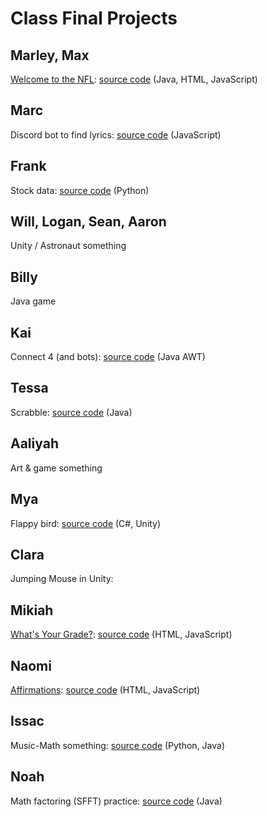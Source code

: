 # Class Final Projects

## Marley, Max

[Welcome to the NFL](https://marleybaker11.github.io/apcs-2023/): [source code](https://github.com/marleybaker11/apcs-2023/tree/main/project) (Java, HTML, JavaScript)

## Marc

Discord bot to find lyrics: [source code](https://github.com/ValenciaOverAnacortes/apcs-2023/tree/main/frankbot) (JavaScript)

## Frank

Stock data: [source code](https://github.com/frankpeterson/apcs-2023/tree/main/project) (Python)

## Will, Logan, Sean, Aaron

Unity / Astronaut something

## Billy

Java game

## Kai

Connect 4 (and bots): [source code](https://github.com/Anacortes-Coding-Club/connect-four) (Java AWT)

## Tessa

Scrabble: [source code](https://github.com/Tessellation19/mangos/blob/main/unit12/Scrabble.java) (Java)

## Aaliyah

Art & game something

## Mya

Flappy bird: [source code](https://github.com/m-rygg/apcs-2023/tree/main/unit13_flappybird) (C#, Unity)

## Clara

Jumping Mouse in Unity:

## Mikiah

[What's Your Grade?](https://dunhamik000.github.io/apcs-2023/): [source code](https://github.com/dunhamik000/apcs-2023/tree/main/project) (HTML, JavaScript)

## Naomi

[Affirmations](https://norgy07.github.io/apcs-2023/): [source code](https://github.com/norgy07/apcs-2023/tree/main/final%20project) (HTML, JavaScript)

## Issac

Music-Math something: [source code](https://github.com/briefisa/apcs-2023/tree/main/Code) (Python, Java)

## Noah

Math factoring (SFFT) practice: [source code](https://github.com/NDD53/apcs-2023/tree/main/src/main/java) (Java)
